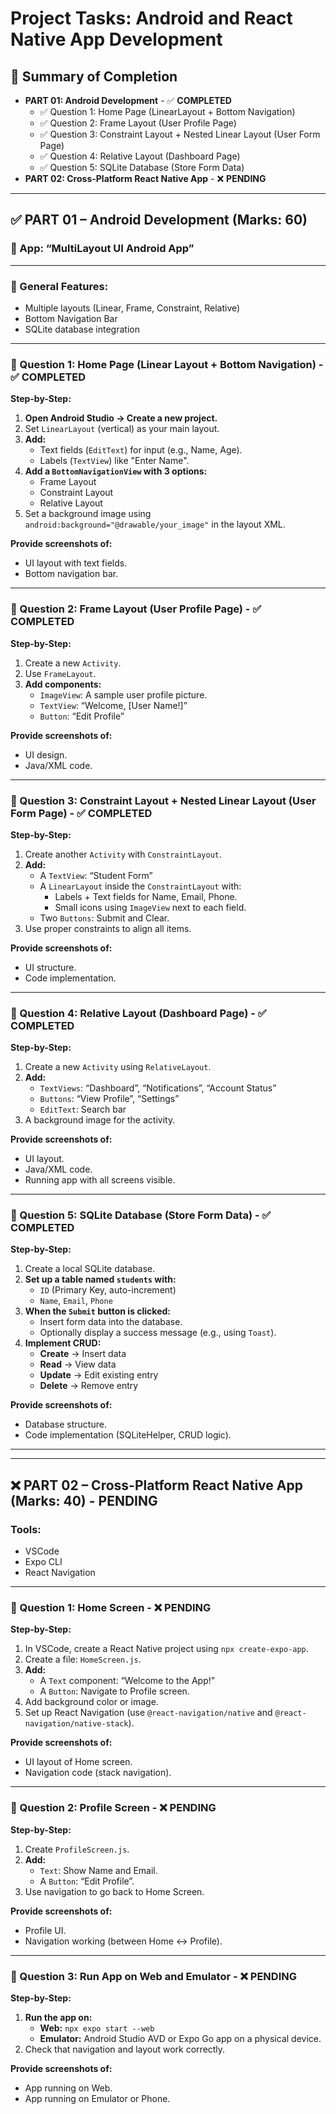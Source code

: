 # Project Tasks: Android and React Native App Development

## 📝 Summary of Completion
- **PART 01: Android Development** - ✅ **COMPLETED**
  - ✅ Question 1: Home Page (LinearLayout + Bottom Navigation)
  - ✅ Question 2: Frame Layout (User Profile Page)
  - ✅ Question 3: Constraint Layout + Nested Linear Layout (User Form Page)
  - ✅ Question 4: Relative Layout (Dashboard Page)
  - ✅ Question 5: SQLite Database (Store Form Data)
- **PART 02: Cross-Platform React Native App** - ❌ **PENDING**

---

## ✅ PART 01 – Android Development (Marks: 60)

### 📱 App: “MultiLayout UI Android App”

---

### 📌 General Features:
*   Multiple layouts (Linear, Frame, Constraint, Relative)
*   Bottom Navigation Bar
*   SQLite database integration

---

### 🔸 Question 1: Home Page (Linear Layout + Bottom Navigation) - ✅ COMPLETED

**Step-by-Step:**

1.  **Open Android Studio → Create a new project.**
2.  Set `LinearLayout` (vertical) as your main layout.
3.  **Add:**
    *   Text fields (`EditText`) for input (e.g., Name, Age).
    *   Labels (`TextView`) like "Enter Name".
4.  **Add a `BottomNavigationView` with 3 options:**
    *   Frame Layout
    *   Constraint Layout
    *   Relative Layout
5.  Set a background image using `android:background="@drawable/your_image"` in the layout XML.

**Provide screenshots of:**
*   UI layout with text fields.
*   Bottom navigation bar.

---

### 🔸 Question 2: Frame Layout (User Profile Page) - ✅ COMPLETED

**Step-by-Step:**

1.  Create a new `Activity`.
2.  Use `FrameLayout`.
3.  **Add components:**
    *   `ImageView`: A sample user profile picture.
    *   `TextView`: “Welcome, [User Name!]”
    *   `Button`: “Edit Profile”

**Provide screenshots of:**
*   UI design.
*   Java/XML code.

---

### 🔸 Question 3: Constraint Layout + Nested Linear Layout (User Form Page) - ✅ COMPLETED

**Step-by-Step:**

1.  Create another `Activity` with `ConstraintLayout`.
2.  **Add:**
    *   A `TextView`: “Student Form”
    *   A `LinearLayout` inside the `ConstraintLayout` with:
        *   Labels + Text fields for Name, Email, Phone.
        *   Small icons using `ImageView` next to each field.
    *   Two `Buttons`: Submit and Clear.
3.  Use proper constraints to align all items.

**Provide screenshots of:**
*   UI structure.
*   Code implementation.

---

### 🔸 Question 4: Relative Layout (Dashboard Page) - ✅ COMPLETED

**Step-by-Step:**

1.  Create a new `Activity` using `RelativeLayout`.
2.  **Add:**
    *   `TextViews`: “Dashboard”, “Notifications”, “Account Status”
    *   `Buttons`: “View Profile”, “Settings”
    *   `EditText`: Search bar
3.  A background image for the activity.

**Provide screenshots of:**
*   UI layout.
*   Java/XML code.
*   Running app with all screens visible.

---

### 🔸 Question 5: SQLite Database (Store Form Data) - ✅ COMPLETED

**Step-by-Step:**

1.  Create a local SQLite database.
2.  **Set up a table named `students` with:**
    *   `ID` (Primary Key, auto-increment)
    *   `Name`, `Email`, `Phone`
3.  **When the `Submit` button is clicked:**
    *   Insert form data into the database.
    *   Optionally display a success message (e.g., using `Toast`).
4.  **Implement CRUD:**
    *   **Create** → Insert data
    *   **Read** → View data
    *   **Update** → Edit existing entry
    *   **Delete** → Remove entry

**Provide screenshots of:**
*   Database structure.
*   Code implementation (SQLiteHelper, CRUD logic).

---
---

## ❌ PART 02 – Cross-Platform React Native App (Marks: 40) - PENDING

### Tools:
*   VSCode
*   Expo CLI
*   React Navigation

---

### 🔸 Question 1: Home Screen - ❌ PENDING

**Step-by-Step:**

1.  In VSCode, create a React Native project using `npx create-expo-app`.
2.  Create a file: `HomeScreen.js`.
3.  **Add:**
    *   A `Text` component: “Welcome to the App!”
    *   A `Button`: Navigate to Profile screen.
4.  Add background color or image.
5.  Set up React Navigation (use `@react-navigation/native` and `@react-navigation/native-stack`).

**Provide screenshots of:**
*   UI layout of Home screen.
*   Navigation code (stack navigation).

---

### 🔸 Question 2: Profile Screen - ❌ PENDING

**Step-by-Step:**

1.  Create `ProfileScreen.js`.
2.  **Add:**
    *   `Text`: Show Name and Email.
    *   A `Button`: “Edit Profile”.
3.  Use navigation to go back to Home Screen.

**Provide screenshots of:**
*   Profile UI.
*   Navigation working (between Home ↔ Profile).

---

### 🔸 Question 3: Run App on Web and Emulator - ❌ PENDING

**Step-by-Step:**

1.  **Run the app on:**
    *   **Web:** `npx expo start --web`
    *   **Emulator:** Android Studio AVD or Expo Go app on a physical device.
2.  Check that navigation and layout work correctly.

**Provide screenshots of:**
*   App running on Web.
*   App running on Emulator or Phone.